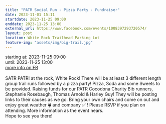 ```yaml
---
title: "PATR Social Run - Pizza Party - Fundraiser"
date: 2023-11-01 15:11
startdate: 2023-11-25 09:00
enddate: 2023-11-25 13:00
external_url: https://www.facebook.com/events/1008397293720574/
layout: post
location: White Rock Trailhead Parking Lot
feature-img: "assets/img/big-trail.jpg"
---
```


starting at: 2023-11-25 09:00<br>until: 2023-11-25 13:00<br><a href="https://www.facebook.com/events/1008397293720574/">more info on FB</a><br><br>SATR PATR! at the rock, White Rock! There will be at least 3 different length group trail runs followed by a pizza party! Pizza, Soda and some Sweets to be provided. Raising funds for our PATR Cocodona Charity Bib runners, Stephanie Rosebaugh, Thomas Arnold & Harley Guy! They will be posting links to their causes as we go. Bring your own chairs and come on out and enjoy great weather 🍀  and company ✅ ! Please RSVP if you plan on attending. More information as the event nears. <br>
  Hope to see you there!<br>
  <br>
  
